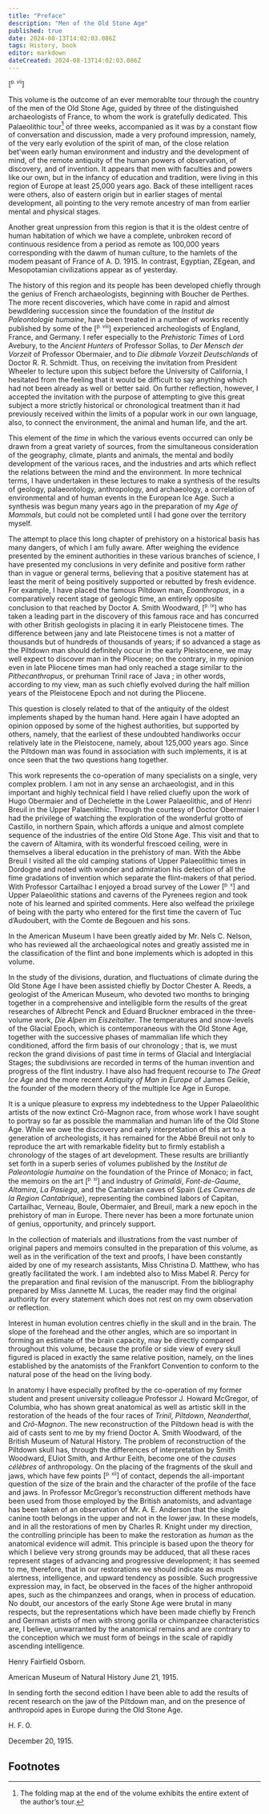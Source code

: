 ```yaml
---
title: "Preface"
description: "Men of the Old Stone Age"
published: true
date: 2024-08-13T14:02:03.086Z
tags: History, book
editor: markdown
dateCreated: 2024-08-13T14:02:03.086Z
---
```


<span id="pvii">[<sup><small>p. vii</small></sup>]</span>

This volume is the outcome of an ever memorablte tour through the country of the men of the Old Stone Age, guided by three of the distinguished archaeologists of France, to whom the work is gratefully dedicated. This Palaeolithic tour[^1] of three weeks, accompanied as it was by a constant flow of conversation and discussion, made a very profound impression, namely, of the very early evolution of the spirit of man, of the close relation bet'ween early human environment and industry and the development of mind, of the remote antiquity of the human powers of observation, of discovery, and of invention. It appears that men with faculties and powers like our own, but in the infancy of education and tradition, were living in this region of Europe at least 25,000 years ago. Back of these intelligent races were others, also of eastern origin but in earlier stages of mental development, all pointing to the very remote ancestry of man from earlier mental and physical stages.

Another great unpression from this region is that it is the oldest centre of human habitation of which we have a complete, unbroken record of continuous residence from a period as remote as 100,000 years corresponding with the dawm of human culture, to the hamlets of the modem peasant of France of A. D. 1915. In contrast, Egyptian, ZEgean, and Mesopotamian civilizations appear as of yesterday.

The history of this region and its people has been developed chiefly through the genius of French archaeologists, beginning with Boucher de Perthes. The more recent discoveries, which have come in rapid and almost bewdldering succession since the foundation of the _Institut de Paleontologie humaine_, have been treated in a number of works recently published by some of the <span id="pviii">[<sup><small>p. viii</small></sup>]</span> experienced archeologists of England, France, and Germany. I refer especially to the _Prehistoric Times_ of Lord Avebury, to the _Ancient Hunters_ of Professor Sollas, to _Der Mensch der Vorzeit_ of Professor Obermaier, and to _Die dibmale Vorzeit Deutschlands_ of Doctor R. R. Schmidt. Thus, on receiving the invitation from President Wheeler to lecture upon this subject before the University of California, I hesitated from the feeling that it would be difficult to say anything which had not been already as well or better said. On further reflection, however, I accepted the invitation with the purpose of attempting to give this great subject a more strictly historical or chronological treatment than it had previously received within the limits of a popular work in our own language, also, to connect the environment, the animal and human life, and the art.

This element of the _time_ in which the various events occurred can only be drawn from a great variety of sources, from the simultaneous consideration of the geography, climate, plants and animals, the mental and bodily development of the various races, and the industries and arts which reflect the relations between the mind and the environment. In more technical terms, I have undertaken in these lectures to make a synthesis of the results of geology, palaeontology, anthropology, and archaeology, a correlation of environmental and of human events in the European Ice Age. Such a synthesis was begun many years ago in the preparation of my _Age of Mammals_, but could not be completed until I had gone over the territory myself.

The attempt to place this long chapter of prehistory on a historical basis has many dangers, of which I am fully aware. After weighing the evidence presented by the eminent authorities in these various branches of science, I have presented my conclusions in very definite and positive form rather than in vague or general terms, believing that a positive statement has at least the merit of being positively supported or rebutted by fresh evidence. For example, I have placed the famous Piltdown man, _Eoanthropus_, in a comparatively recent stage of geologic time, an entirely opposite conclusion to that reached by Doctor A. Smith Woodward, <span id="pix">[<sup><small>p. ix</small></sup>]</span> who has taken a leading part in the discovery of this famous race and has concurred with other British geologists in placing it in early Pleistocene times. The difference between jany and late Pleistocene times is not a matter of thousands but of hundreds of thousands of years; if so advanced a stage as the Piltdown man should definitely occur in the early Pleistocene, we may well expect to discover man in the Pliocene; on the contrary, in my opinion even in late Pliocene times man had only reached a stage similar to the _Pithecanthropus_, or prehuman Trinil race of Java ; in other words, according to my view, man as such chiefly evolved during the half million years of the Pleistocene Epoch and not during the Pliocene.

This question is closely related to that of the antiquity of the oldest implements shaped by the human hand. Here again I have adopted an opinion opposed by some of the highest authorities, but supported by others, namely, that the earliest of these undoubted handiworks occur relatively late in the Pleistocene, namely, about 125,000 years ago. Since the Piltdown man was found in association with such implements, it is at once seen that the two questions hang together.

This work represents the co-operation of many specialists on a single, very complex problem. I am not in any sense an archaeologist, and in this important and highly technical field I have relied cluefly upon the work of Hugo Obermaier and of Dechelette in the Lower Palaeolithic, and of Henri Breuil in the Upper Palaeolithic. Through the courtesy of Doctor Obermaier I had the privilege of watching the exploration of the wonderful grotto of Castillo, in northern Spain, which affords a unique and almost complete sequence of the industries of the entire Old Stone Age. This visit and that to the cavern of Altamira, with its wonderful frescoed ceiling, were in themselves a liberal education in the prehistory of man. With the Abbe Breuil I visited all the old camping stations of Upper Palaeolithic times in Dordogne and noted with wonder and admiration his detection of all the fime gradations of invention which separate the flint-makers of that period. With Professor Cartailhac I enjoyed a broad survey of the Lower <span id="px">[<sup><small>p. x</small></sup>]</span> and Upper Palaeolithic stations and caverns of the Pyrenees region and took note of his learned and spirited comments. Here also welfead the prixilege of being with the party who entered for the first time the cavern of Tuc d’Audoubert, with the Comte de Begouen and his sons.

In the American Museum I have been greatly aided by Mr. Nels C. Nelson, who has reviewed all the archaeological notes and greatly assisted me in the classification of the flint and bone implements which is adopted in this volume.

In the study of the divisions, duration, and fluctuations of climate during the Old Stone Age I have been assisted chiefly by Doctor Chester A. Reeds, a geologist of the American Museum, who devoted two months to bringing together in a comprehensive and intelligible form the results of the great researches of Albrecht Penck and Eduard Bruckner embraced in the three-volume work, _Die Alpen im Eiszeitalter_. The temperatures and snow-levels of the Glacial Epoch, which is contemporaneous with the Old Stone Age, together with the successive phases of mammalian life which they conditioned, afford the firm basis of our chronology ; that is, we must reckon the grand divisions of past time in terms of Glacial and Interglacial Stages; the subdivisions are recorded in terms of the human invention and progress of the flint industry. I have also had frequent recourse to _The Great Ice Age_ and the more recent _Antiquity of Man in Europe_ of James Geikie, the founder of the modern theory of the multiple Ice Age in Europe.

It is a unique pleasure to express my indebtedness to the Upper Palaeolithic artists of the now extinct Crô-Magnon race, from whose work I have sought to portray so far as possible the mammalian and human life of the Old Stone Age. While we owe the discovery and early interpretation of this art to a generation of archeologists, it has remained for the Abbé Breuil not only to reproduce the art with remarkable fidelity but to firmly establish a chronology of the stages of art development. These results are brilliantly set forth in a superb series of volumes published by the _Institut de Paleontologie humaine_ on the foundation of the Prince of Monaco; in fact, the memoirs on the art <span id="pxi">[<sup><small>p. xi</small></sup>]</span> and industry of _Grimaldi_, _Font-de-Gaume_, _Altamira_, _La Pasiega_, and the Cantabrian caves of Spain (_Les Cavernes de la Region Cantabrique_), representing the combined labors of Capitan, Cartailhac, Verneau, Boule, Obermaier, and Breuil, mark a new epoch in the prehistory of man in Europe. There never has been a more fortunate union of genius, opportunity, and princely support.

In the collection of materials and illustrations from the vast number of original papers and memoirs consulted in the preparation of this volume, as well as in the verification of the text and proofs, I have been constantly aided by one of my research assistants, Miss Christina D. Matthew, who has greatly facilitated the work. I am indebted also to Miss Mabel R. Percy for the preparation and final revision of the manuscript. From the bibliography prepared by Miss Jannette M. Lucas, the reader may find the original authority for every statement which does not rest on my owm observation or reflection.

Interest in human evolution centres chiefly in the skull and in the brain. The slope of the forehead and the other angles, which are so important in forming an estimate of the brain capacity, may be directly compared throughout this volume, because the profile or side view of every skull figured is placed in exactly the same relative position, namely, on the lines established by the anatomists of the Frankfort Convention to conform to the natural pose of the head on the living body.

In anatomy I have especially profited by the co-operation of my former student and present university colleague Professor J. Howard McGregor, of Columbia, who has shown great anatomical as well as artistic skill in the restoration of the heads of the four races of _Trinil_, _Piltdown_, _Neanderthal_, and _Crô-Magnon_. The new reconstruction of the Piltdown head is with the aid of casts sent to me by my friend Doctor A. Smith Woodward, of the British Museum of Natural History. The problem of reconstruction of the Piltdown skull has, through the differences of interpretation by Smith Woodward, EUiot Smith, and Arthur Eeith, become one of the _causes célèbres_ of anthropology. On the placing of the fragments of the skull and jaws, which have few points <span id="pxii">[<sup><small>p. xii</small></sup>]</span> of contact, depends the all-important question of the size of the brain and the character of the profile of the face and jaws. In Professor McGregor’s reconstruction different methods have been used from those employed by the British anatomists, and advantage has been taken of an observation of Mr. A. E. Anderson that the single canine tooth belongs in the upper and not in the lower jaw. In these models, and in all the restorations of men by Charles R. Knight under my direction, the controlling principle has been to make the restoration as _human_ as the anatomical evidence will admit. This principle is based upon the theory for which I believe very strong grounds may be adduced, that all these races represent stages of advancing and progressive development; it has seemed to me, therefore, that in our restorations we should indicate as much alertness, intelligence, and upward tendency as possible. Such progressive expression may, in fact, be observed in the faces of the higher anthropoid apes, such as the chimpanzees and orangs, when in process of education. No doubt, our ancestors of the early Stone Age were brutal in many respects, but the representations which have been made chiefly by French and German artists of men with strong gorilla or chimpanzee characteristics are, I believe, unwarranted by the anatomical remains and are contrary to the conception which we must form of beings in the scale of rapidly ascending intelligence.

Henry Fairfield Osborn.

American Museum of Natural History
June 21, 1915.

In sending forth the second edition I have been able to add the results of recent research on the jaw of the Piltdown man, and on the presence of anthropoid apes in Europe during the Old Stone Age.

H. F. 0.

December 20, 1915.

## Footnotes

[^1]: The folding map at the end of the volume exhibits the entire extent of the author’s tour.